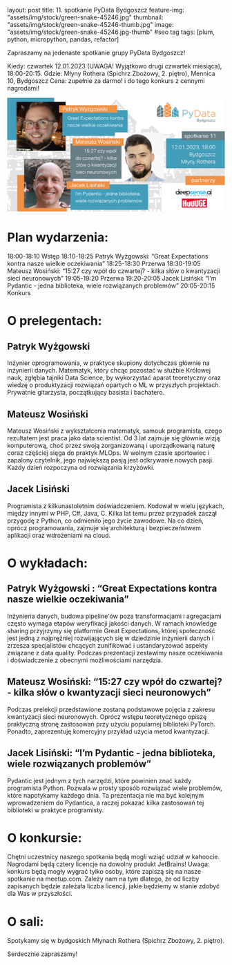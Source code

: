 layout: post
title: 11. spotkanie PyData Bydgoszcz
feature-img: "assets/img/stock/green-snake-45246.jpg"
thumbnail: "assets/img/stock/green-snake-45246-thumb.jpg"
image: "assets/img/stock/green-snake-45246.jpg-thumb" #seo tag
tags: [plum, python, micropython, pandas, refactor]

Zapraszamy na jedenaste spotkanie grupy PyData Bydgoszcz!

Kiedy: czwartek 12.01.2023 (UWAGA! Wyjątkowo drugi czwartek miesiąca), 18:00-20:15.
Gdzie: Młyny Rothera (Spichrz Zbożowy, 2. piętro), Mennica 10, Bydgoszcz
Cena: zupełnie za darmo! i do tego konkurs z cennymi nagrodami!

![Meetup image](/assets/img/meetups/2023.01-fb.jpg)


# Plan wydarzenia:

18:00-18:10 Wstęp
18:10-18:25 Patryk Wyżgowski: “Great Expectations kontra nasze wielkie oczekiwania”
18:25-18:30 Przerwa
18:30-19:05 Mateusz Wosiński: “15:27 czy wpół do czwartej? - kilka słów o kwantyzacji sieci neuronowych”
19:05-19:20 Przerwa
19:20-20:05 Jacek Lisiński: “I’m Pydantic - jedna biblioteka, wiele rozwiązanych problemów”
20:05-20:15 Konkurs

# O prelegentach:

## Patryk Wyżgowski

Inżynier oprogramowania, w praktyce skupiony dotychczas głównie na inżynierii danych. Matematyk, który chcąc pozostać w służbie Królowej nauk, zgłębia tajniki Data Science, by wykorzystać aparat teoretyczny oraz wiedzę o produktyzacji rozwiązań opartych o ML w przyszłych projektach. Prywatnie gitarzysta, początkujący basista i bachatero.

## Mateusz Wosiński

Mateusz Wosiński z wykształcenia matematyk, samouk programista, czego rezultatem jest praca jako data scientist. Od 3 lat zajmuje się głównie wizją komputerową, choć przez swoją zorganizowaną i uporządkowaną naturę coraz częściej sięga do praktyk MLOps. W wolnym czasie sportowiec i zapalony czytelnik, jego największą pasją jest odkrywanie nowych pasji. Każdy dzień rozpoczyna od rozwiązania krzyżówki.

## Jacek Lisiński

Programista z kilkunastoletnim doświadczeniem. Kodował w wielu językach, między innymi w PHP, C#, Java, C. Kilka lat temu przez przypadek zaczął przygodę z Python, co odmieniło jego życie zawodowe. Na co dzień, oprócz programowania, zajmuje się architekturą i bezpieczeństwem aplikacji oraz wdrożeniami na cloud.

# O wykładach:

## Patryk Wyżgowski : “Great Expectations kontra nasze wielkie oczekiwania”

Inżynieria danych, budowa pipeline'ów poza transformacjami i agregacjami często wymaga etapów weryfikacji jakości danych. W ramach knowledge sharing przyjrzymy się platformie Great Expectations, której społeczność jest jedną z najprężniej rozwijających się w dziedzinie inżynierii danych i zrzesza specjalistów chcących zunifikować i ustandaryzować aspekty związane z data quality. Podczas prezentacji zestawimy nasze oczekiwania i doświadczenie z obecnymi możliwościami narzędzia.

## Mateusz Wosiński: “15:27 czy wpół do czwartej? - kilka słów o kwantyzacji sieci neuronowych”

Podczas prelekcji przedstawione zostaną podstawowe pojęcia z zakresu kwantyzacji sieci neuronowych. Oprócz wstępu teoretycznego opiszę praktyczną stronę zastosowań przy użyciu popularnej biblioteki PyTorch. Ponadto, zaprezentuję komercyjny przykład użycia metod kwantyzacji.

## Jacek Lisiński: “I’m Pydantic - jedna biblioteka, wiele rozwiązanych problemów”

Pydantic jest jednym z tych narzędzi, które powinien znać każdy programista Python. Pozwala w prosty sposób rozwiązać wiele problemów, które napotykamy każdego dnia. Ta prezentacja nie ma być kolejnym wprowadzeniem do Pydantica, a raczej pokazać kilka zastosowań tej biblioteki w praktyce programisty.

# O konkursie:

Chętni uczestnicy naszego spotkania będą mogli wziąć udział w kahoocie. Nagrodami będą cztery licencje na dowolny produkt JetBrains!
Uwaga: konkurs będą mogły wygrać tylko osoby, które zapiszą się na nasze spotkanie na meetup.com. Zależy nam na tym dlatego, że od liczby zapisanych będzie zależała liczba licencji, jakie będziemy w stanie zdobyć dla Was w przyszłości.

# O sali:

Spotykamy się w bydgoskich Młynach Rothera (Spichrz Zbożowy, 2. piętro).

Serdecznie zapraszamy!
